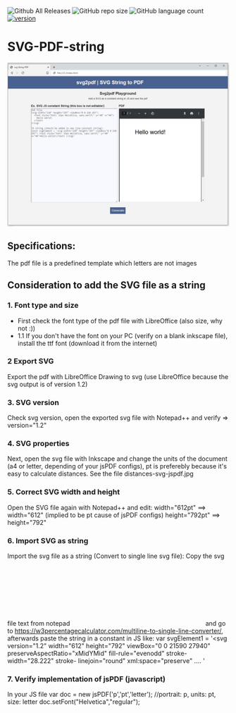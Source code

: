 ![Github All Releases](https://img.shields.io/github/downloads/jatolentino/SVG-PDF-string/total?logo=GitHub&style=plastic)
![GitHub repo size](https://img.shields.io/github/repo-size/jatolentino/SVG-PDF-string)
![GitHub language count](https://img.shields.io/github/languages/count/jatolentino/SVG-PDF-string?color=success&logo=CodersRank&logoColor=%23FFFFFF)
[![version](https://img.shields.io/badge/version-1.8-red.svg)](//npmjs.com/package/SVG-PDF-string)

# SVG-PDF-string

<p align="center">
    	<img src="https://github.com/jatolentino/SVG-PDF-string/blob/0a184df97393508e2abc89f18001d4ee6bc347ae/sample.jpg">
</p>


## Specifications:
The pdf file is a predefined template which letters are not images

## Consideration to add the SVG file as a string
### 1. Font type and size
- First check the font type of the pdf file with LibreOffice (also size, why not :))
- 1.1 If you don't have the font on your PC (verify on a blank inkscape file), install the ttf font (download it from the internet)

### 2 Export SVG
Export the pdf with LibreOffice Drawing to svg (use LibreOffice because the svg output is of version 1.2)

### 3. SVG version
Check svg version, open the exported svg file with Notepad++ and verify => version="1.2"

### 4. SVG properties
Next, open the svg file with Inkscape and change the units of the document (a4 or letter, depending of your jsPDF configs), pt is preferebly because it's easy to calculate distances.
See the file distances-svg-jspdf.jpg

### 5. Correct SVG width and height
Open the SVG file again with Notepad++ and edit:
width="612pt" ==> width="612" (implied to be pt cause of jsPDF configs)
height="792pt" ==> height="792"
    
### 6. Import SVG as string
Import the svg file as a string (Convert to single line svg file):
Copy the svg file text from notepad <svg> ... </svg> and go to https://w3percentagecalculator.com/multiline-to-single-line-converter/, afterwards paste the string
in a constant in JS like:
var svgElement1 = '<svg version="1.2" width="612" height="792" viewBox="0 0 21590 27940" preserveAspectRatio="xMidYMid" fill-rule="evenodd" stroke-width="28.222" stroke- linejoin="round" xml:space="preserve" .... </svg>'


### 7. Verify implementation of jsPDF (javascript)
In your JS file
var doc = new jsPDF('p','pt','letter'); //portrait: p, units: pt, size: letter
doc.setFont("Helvetica","regular");
